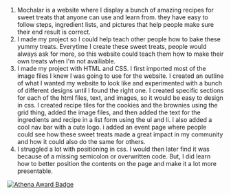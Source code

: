 1. Mochalar is a website where I display a bunch of amazing recipes for sweet treats that anyone can use and learn from. they have easy to follow steps, ingredient lists, and pictures that help people make sure their end result is correct.
2. I made my project so I could help teach other people how to bake these yummy treats. Everytime I create these sweet treats, people would always ask for more, so this website could teach them how to make their own treats when I'm not availiable.
3. I made my project with HTML and CSS. I first imported most of the image files I knew I was going to use for the website. I created an outline of what I wanted my website to look like and experimented with a bunch of different designs until I found the right one. I created specific sections for each of the html files, text, and images, so it would be easy to design in css. I created recipe tiles for the cookies and the brownies using the grid thing, added the image files, and then added the text for the ingredients and recipe in a list form using the ul and li. I also added a cool nav bar with a cute logo. i added an event page where people could see how these sweet treats made a great impact in my community and how it could also do the same for others.
4. I struggled a lot with positioning in css. I would then later find it was because of a missing semicolon or overwritten code. But, I did learn how to better position the contents on the page and make it a lot more presentable.


[![Athena Award Badge](https://img.shields.io/endpoint?url=https%3A%2F%2Faward.athena.hackclub.com%2Fapi%2Fbadge)](https://award.athena.hackclub.com?utm_source=readme)